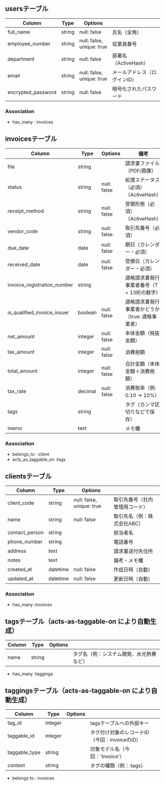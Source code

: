 
## usersテーブル

| Column             | Type   | Options                   |                            |
| ------------------ | ------ | ------------------------- |----------------------------|
| full_name          | string | null: false               | 氏名（全角）                 |
| employee_number    | string | null: false, unique: true | 従業員番号                   |
| department         | string | null: false               | 部署名（ActiveHash）        |
| email              | string | null: false, unique: true | メールアドレス（ログインID）   |
| encrypted_password | string | null: false               | 暗号化されたパスワード         |



### Association
- has_many : invoices


## invoicesテーブル

| Column                      | Type     | Options              | 備考                                      |
|-----------------------------|----------|----------------------|------------------------------------------|
| file                        | string   |                      | 請求書ファイル（PDF/画像）                   |
| status                      | string   | null: false          | 処理ステータス（必須）（ActiveHash）          |
| receipt_method              | string   | null: false          | 受領形態（必須）  （ActiveHash）             |
| vendor_code                 | string   | null: false          | 取引先番号（必須）                           |
| due_date                    | date     | null: false          | 期日（カレンダー・必須）                      |
| received_date               | date     | null: false          | 受領日（カレンダー・必須）                    |
| invoice_registration_number | string   |                      | 適格請求書発行事業者番号（T + 13桁の数字）      |
| is_qualified_invoice_issuer | boolean  | null: false          | 適格請求書発行事業者かどうか（true: 適格事業者） |
| net_amount               	  | integer	 | null: false	        | 本体金額（税抜金額）                         |
| tax_amount	                | integer	 | null: false	        | 消費税額                                   |
| total_amount	              | integer	 | null: false	        | 合計金額（本体金額＋消費税額）                 |
| tax_rate	                  | decimal	 | null: false	        | 消費税率（例: 0.10 → 10%）                  |
| tags                        | string   |                      | タグ（カンマ区切りなどで保存）                 |
| memo                        | text     |                      | メモ欄                                     |




### Association
- belongs_to : client
- acts_as_taggable_on :tags



## clientsテーブル
| Column             | Type     | Options                   |                            |
| ------------------ | -------- | ------------------------- |----------------------------|
| client_code     	 | string	  | null: false, unique: true	| 取引先番号（社内管理用コード）  |
| name             	 | string	  | null: false	              | 取引先名（例：株式会社ABC）    |
| contact_person     | string	  |                           | 担当者名                    |
| phone_number       | string	  |                           | 電話番号                    |
| address            | text	    |                           | 請求書送付先住所              |
| notes              | text	    |                           | 備考・メモ欄                 |
| created_at	       | datetime	| null: false	              | 作成日時（自動）             |
| updated_at	       | datetime	| null: false	              | 更新日時（自動）             |




### Association
- has_many :invoices


## tagsテーブル（acts-as-taggable-on により自動生成）

| Column           | Type     | Options                     |                                  |
| ---------------- | -------- | --------------------------- |----------------------------------|
| name	           | string	  |	                            |	タグ名（例：システム開発、水光熱費など）|

- has_many :taggings



## taggingsテーブル（acts-as-taggable-on により自動生成）
| Column           | Type     | Options                     |                                        |
| ---------------- | -------- | --------------------------- |----------------------------------------|
| tag_id           | integer  |	                            |	tagsテーブルへの外部キー                  |
| taggable_id  		 | integer  |	                            |	タグ付け対象のレコードID（今回：invoiceのID）|
| taggable_type	   | string	  |	                            |	対象モデル名（今回：'Invoice'）            |
| context		       | string	  |	                            |	タグの種類（例：:tags）                   |



- belongs to : invoices

